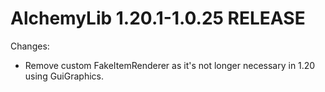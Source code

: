 # AlchemyLib 1.20.1-1.0.25 RELEASE

Changes:
- Remove custom FakeItemRenderer as it's not longer necessary in 1.20 using GuiGraphics.